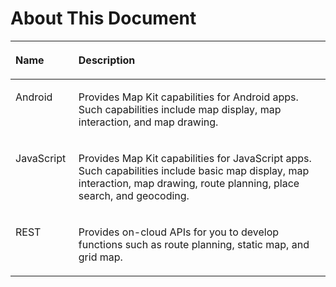 # About This Document<a name="EN-US_TOPIC_0000001099501090"></a>

<a name="table643517392272"></a>
<table><thead align="left"><tr id="row1143543932719"><th class="cellrowborder" valign="top" width="20%" id="mcps1.1.3.1.1"><p id="p043511396276"><a name="p043511396276"></a><a name="p043511396276"></a>Name</p>
</th>
<th class="cellrowborder" valign="top" width="80%" id="mcps1.1.3.1.2"><p id="p18435143911277"><a name="p18435143911277"></a><a name="p18435143911277"></a>Description</p>
</th>
</tr>
</thead>
<tbody><tr id="row4435539102719"><td class="cellrowborder" valign="top" width="20%" headers="mcps1.1.3.1.1 "><p id="p18435183914274"><a name="p18435183914274"></a><a name="p18435183914274"></a>Android</p>
</td>
<td class="cellrowborder" valign="top" width="80%" headers="mcps1.1.3.1.2 "><p id="p319120154612"><a name="p319120154612"></a><a name="p319120154612"></a>Provides Map Kit capabilities for Android apps. Such capabilities include map display, map interaction, and map drawing. </p>
</td>
</tr>
<tr id="row943553919275"><td class="cellrowborder" valign="top" width="20%" headers="mcps1.1.3.1.1 "><p id="p188359243271"><a name="p188359243271"></a><a name="p188359243271"></a>JavaScript</p>
</td>
<td class="cellrowborder" valign="top" width="80%" headers="mcps1.1.3.1.2 "><p id="p9832132492712"><a name="p9832132492712"></a><a name="p9832132492712"></a>Provides Map Kit capabilities for JavaScript apps. Such capabilities include basic map display, map interaction, map drawing, route planning, place search, and geocoding.</p>
</td>
</tr>
<tr id="row19508215102711"><td class="cellrowborder" valign="top" width="20%" headers="mcps1.1.3.1.1 "><p id="p1943516399273"><a name="p1943516399273"></a><a name="p1943516399273"></a>REST</p>
</td>
<td class="cellrowborder" valign="top" width="80%" headers="mcps1.1.3.1.2 "><p id="p5435173915278"><a name="p5435173915278"></a><a name="p5435173915278"></a>Provides on-cloud APIs for you to develop functions such as route planning, static map, and grid map.</p>
</td>
</tr>
</tbody>
</table>

